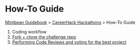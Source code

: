# How-To Guide
<!-- 
1. [Accessing the challenge repo](how-to/accessing-the-challenge-repo)
1. Coding workflow
  1. Forking and cloning
  1. Committing and pushing code
  1. Submitting your project (Pull Request instructions)
1. Code review
  1. How to perform code review
  1. Tips for performing effective code reviews
1. Division voting
  1. Voting for a division winner
  1. In case of ties -->

[Mintbean Guidebook](/guidebook) > [CareerHack Hackathons](/guidebook/careerhack-hackathons) > How-To Guide

1. Coding workflow
  1. [Fork + clone the challenge repo](clone-and-fork)
  1. [Performing Code Reviews and voting for the best project](perform-code-reviews)

